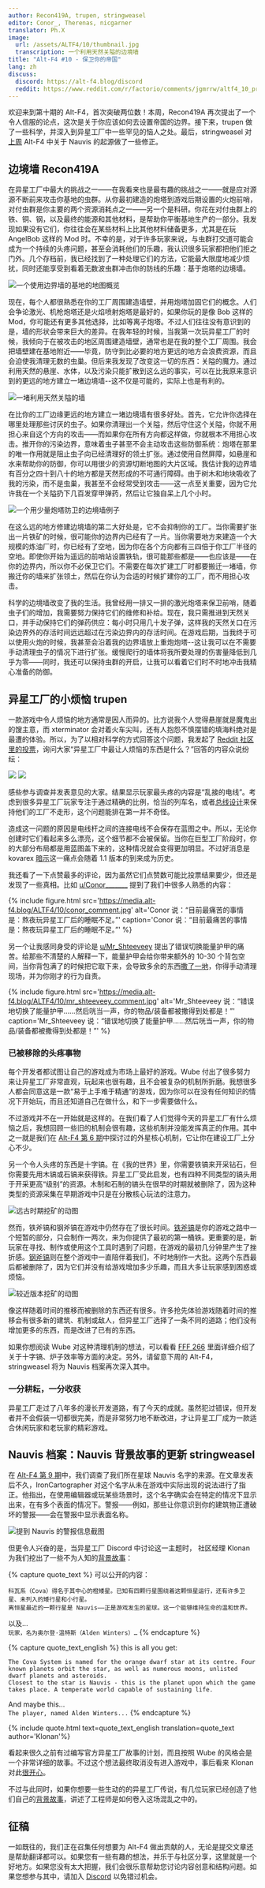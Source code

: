 ```yaml
---
author: Recon419A, trupen, stringweasel
editor: Conor_, Therenas, nicgarner
translator: Ph.X
image:
  url: /assets/ALTF4/10/thumbnail.jpg
  transcription: 一个利用天然关隘的边境墙
title: "Alt-F4 #10 - 保卫你的帝国"
lang: zh
discuss:
  discord: https://alt-f4.blog/discord
  reddit: https://www.reddit.com/r/factorio/comments/jgmrrw/altf4_10_protecting_your_empire/
---
```


欢迎来到第十期的 Alt-F4，首次突破两位数！本周，Recon419A 再次提出了一个令人信服的论点，这次是关于你应该如何去设置帝国的边界。接下来，trupen 做了一些科学，并深入到异星工厂中一些罕见的恼人之处。最后，stringweasel 对[上周](https://alt-f4.blog/zh/ALTF4-9/) Alt-F4 中关于 Nauvis 的起源做了一些修正。

## 边境墙 <author>Recon419A</author>

在异星工厂中最大的挑战之一——在我看来也是最有趣的挑战之一——就是应对源源不断前来攻击你基地的虫群。从你最初建造的炮塔到游戏后期设置的火炮前哨，对付虫群是你主要的两个资源消耗点之一——另一个是科研。你花在对付虫群上的铁、铜、钢，以及最终的能源和其他材料，是帮助你平衡基地生产的一部分。我发现如果没有它们，你往往会在某些材料上比其他材料储备更多，尤其是在玩 AngelBob 这样的 Mod 时。不幸的是，对于许多玩家来说，与虫群打交道可能会成为一个持续的头疼问题，甚至会消耗他们的乐趣，我认识很多玩家都把他们拒之门外。几个存档前，我已经找到了一种处理它们的方法，它能最大限度地减少烦扰，同时还能享受到看着无数波虫群冲击你的防线的乐趣：基于炮塔的边境墙。

![一个使用边界墙的基地的地图概览](https://media.alt-f4.blog/ALTF4/10/border-walls-1.jpg)

现在，每个人都很熟悉在你的工厂周围建造墙壁，并用炮塔加固它们的概念。人们会争论激光、机枪炮塔还是火焰喷射炮塔是最好的，如果你玩的是像 Bob 这样的 Mod，你可能还有更多其他选择，比如等离子炮塔。不过人们往往没有意识到的是，墙的形状会带来巨大的差异。在我年轻的时候，当我第一次玩异星工厂的时候，我倾向于在被攻击的地区周围建造墙壁，通常也是在我的整个工厂周围。我会把墙壁建在基地附近——毕竟，防守到比必要的地方更远的地方会浪费资源，而且会迫使我清理无数的虫巢。但后来我发现了改变这一切的东西：关隘的魔力。通过利用天然的悬崖、水体，以及污染只能扩散到这么远的事实，可以在比我原来意识到的更远的地方建立一堵边境墙--这不仅是可能的，实际上也是有利的。

![一堵利用天然关隘的墙](https://media.alt-f4.blog/ALTF4/10/border-walls-2.jpg)

在比你的工厂边缘更远的地方建立一堵边境墙有很多好处。首先，它允许你选择在哪里处理那些讨厌的虫子。如果你清理出一个关隘，然后守住这个关隘，你就不用担心来自这个方向的攻击——而如果你在所有方向都这样做，你就根本不用担心攻击。推开你的污染边界，意味着虫子甚至不会主动攻击这些防御系统：炮塔在那里的唯一作用就是阻止虫子向已经清理好的领土扩张。通过使用自然屏障，如悬崖和水来帮助你的防御，你可以用很少的资源切断地图的大片区域。我估计我的边界墙有百分之四十到八十的地方都是天然形成的不可通行障碍。由于树木和地块吸收了我的污染，而不是虫巢，我甚至不会经常受到攻击——这一点至关重要，因为它允许我在一个关隘扔下几百发穿甲弹药，然后让它独自呆上几个小时。

![一个用少量炮塔防卫的边境墙例子](https://media.alt-f4.blog/ALTF4/10/border-walls-3.jpg)

在这么远的地方修建边境墙的第二大好处是，它不会抑制你的工厂。当你需要扩张出一片铁矿的时候，很可能你的边界内已经有了一片。当你需要地方来建造一个大规模的炼油厂时，你已经有了空地，因为你在各个方向都有三四倍于你工厂半径的空地。即使你开始为遥远的前哨站设置铁轨，很可能那些都是——也应该是——在你的边界内，所以你不必保卫它们。不需要在每次扩建工厂时都要搬迁一堵墙，你搬迁你的墙来扩张领土，然后在你认为合适的时候扩建你的工厂，而不用担心攻击。

科学的边境墙改变了我的生活。我曾经用一排又一排的激光炮塔来保卫前哨，随着虫子们的增加，我需要努力保持它们的维修和补给。现在，我只需推进到天然关口，并手动保持它们的弹药供应：每小时只用几十发子弹，这样我的天然关口在污染边界外的存活时间远远超过在污染边界内的存活时间。在游戏后期，当我终于可以使用火炮的时候，我甚至会沿着我的边界墙放上重炮炮塔--这让我可以在不需要手动清理虫子的情况下进行扩张。缓慢爬行的墙体将我所要处理的伤害量降低到几乎为零——同时，我还可以保持虫群的开启，让我可以看着它们时不时地冲击我精心准备的防御。

## 异星工厂的小烦恼 <author>trupen</author>

一款游戏中令人烦恼的地方通常是因人而异的。比方说我个人觉得悬崖就是魔鬼出的馊主意，而 xterminator 会对着火车尖叫，还有人抱怨不慎摆错的填海料绝对是最遭的体验。所以，为了以相对科学的方式回答这个问题，我发起了 [Reddit 社区里的投票](https://www.reddit.com/r/factorio/comments/ishfwd/altf4_needs_your_help_to_find_the_most/)，询问大家“异星工厂中最让人烦恼的东西是什么？”回答的内容众说纷纭：

<p>
<div class="img-pair">
  <img id="image-element" class="post" src="https://media.alt-f4.blog/ALTF4/10/piechart.png">
  <img id="image-element" class="post" src="https://media.alt-f4.blog/ALTF4/10/piechartlegend.png">
</div>
</p>

感些参与调查并发表意见的大家。结果显示玩家最头疼的内容是“乱接的电线”。考虑到很多异星工厂玩家专注于通过精确的比例，恰当的列车名，或者[总线设计](https://wiki.factorio.com/Tutorial:Main_bus)来保持他们的工厂不走形，这个问题能排在第一并不奇怪。

造成这一问题的原因是电线杆之间的连接电线不会保存在蓝图之中。所以，无论你创建时它们看起来多么漂亮，这个细节都不会被保留。当你在巨型工厂阶段时，你的大部分布局都是用蓝图盖下来的，这种情况就会变得更加明显。不过好消息是 kovarex [暗示](https://www.reddit.com/r/factorio/comments/ijf3qw/why_arent_copper_wires_treated_the_same_a_signal/g3gbobb/)这一痛点会随着 1.1 版本的到来成为历史。

我还看了一下点赞最多的评论，因为虽然它们点赞数可能比投票结果要少，但还是发现了一些真相。比如 [u/Conor\_\_\_\_\_\_\_](https://www.reddit.com/user/Conor_______/) 提到了我们中很多人熟悉的内容：

{% include figure.html src='https://media.alt-f4.blog/ALTF4/10/conor_comment.jpg' alt='Conor 说：“目前最痛苦的事情是：熬夜玩异星工厂后的睡眠不足。”' caption='Conor 说：“目前最痛苦的事情是：熬夜玩异星工厂后的睡眠不足。”' %}

另一个让我感同身受的评论是 [u/Mr_Shteeveey](https://www.reddit.com/user/Mr_Shteeveey/) 提出了错误切换能量护甲的痛苦。给那些不清楚的人解释一下，能量护甲会给你带来额外的 10-30 个背包空间，当你背包满了的时候把它取下来，会导致多余的东西[撒了一地](https://www.reddit.com/r/factorio/comments/6x2syi/what_happens_when_you_take_off_your_power_armor/)，你得手动清理现场，并为你刚才的行为自责。

{% include figure.html src='https://media.alt-f4.blog/ALTF4/10/mr_shteeveey_comment.jpg' alt='Mr_Shteeveey 说：“错误地切换了能量护甲……然后咣当一声，你的物品/装备都被撒得到处都是！”' caption='Mr_Shteeveey 说：“错误地切换了能量护甲……然后咣当一声，你的物品/装备都被撒得到处都是！”' %}

### 已被移除的头疼事物

每个开发者都试图让自己的游戏成为市场上最好的游戏。Wube 付出了很多努力来让异星工厂非常直观，玩起来也很有趣，且不会被复杂的机制所折磨。我想很多人都会同意这是一款“易于上手难于精通”的游戏，因为你可以在没有任何知识的情况下开始玩，而且还知道自己在做什么，和下一步需要做什么。

不过游戏并不在一开始就是这样的。在我们看了人们觉得今天的异星工厂有什么烦恼之后，我想回顾一些旧的机制会很有趣，这些机制并没能发挥真正的作用。其中之一就是我们在 [Alt-F4 第 6 期](https://alt-f4.blog/zh/ALTF4-6/#%E5%A4%96%E6%98%9F%E6%A0%B8%E5%BF%83%E4%B8%80%E7%A7%8D%E5%8E%9F%E5%A7%8B%E6%8A%80%E6%9C%AF)中探讨过的外星核心机制，它让你在建设工厂上分心不少。

另一个令人头疼的东西是十字镐。在《我的世界》里，你需要铁镐来开采钻石，但你需要先用木镐或石镐来获得铁。异星工厂受此启发，也有四种不同类型的镐头用于开采更高“级别”的资源。木制和石制的镐头在很早的时期就被删除了，因为这种类型的资源采集在早期游戏中只是在分散核心玩法的注意力。

![远古时期挖矿的动图](https://media.alt-f4.blog/ALTF4/10/old_mining.gif)

然而，铁斧镐和钢斧镐在游戏中仍然存在了很长时间。[铁斧镐](https://wiki.factorio.com/Iron_axe/zh)是你的游戏之路中一个短暂的部分，只会制作一两次，来为你提供了最初的第一桶铁。更重要的是，新玩家在寻找、制作或使用这个工具时遇到了问题，在游戏的最初几分钟里产生了挫折感。[钢斧镐](https://wiki.factorio.com/Steel_axe/zh)则在整个游戏中一直陪伴着我们，不时地制作一大批。这两个东西最后都被删除了，因为它们并没有给游戏增加多少乐趣，而且大多让玩家感到困惑或烦恼。

![较近版本挖矿的动图](https://media.alt-f4.blog/ALTF4/10/new_mining.gif)

像这样随着时间的推移而被删除的东西还有很多。许多抢先体验游戏随着时间的推移会有很多新的建筑、机制或敌人，但异星工厂选择了一条不同的道路；他们没有增加更多的东西，而是改进了已有的东西。

如果你想阅读 Wube 对这种清理机制的想法，可以看看 [FFF 266](https://factorio.com/blog/post/fff-266) 里面详细介绍了关于十字镐、炉子效率等方面的决定。另外，请留意下周的 Alt-F4，stringweasel 将为 Nauvis 档案再次深入其中。

### 一分耕耘，一分收获

异星工厂走过了八年多的漫长开发道路，有了今天的成就。虽然犯过错误，但开发者并不会假装一切都很完美，而是非常努力地不断改进，才让异星工厂成为一款适合休闲玩家和老玩家的精彩游戏。

## Nauvis 档案：Nauvis 背景故事的更新 <author>stringweasel</author>

在 [Alt-F4 第 9 期](https://alt-f4.blog/zh/ALTF4-9/#nauvis%E6%88%91%E4%BB%AC%E7%9A%84%E5%AE%B6)中，我们调查了我们所在星球 Nauvis 名字的来源。在文章发表后不久，IronCartographer 对这个名字从未在游戏中实际出现的说法进行了指正。他指出，在使用编辑器或玩某些场景时，这个名字确实会在特定的情况下显示出来，在有多个表面的情况下。警报——例如，那些让你意识到你的建筑物正遭破坏的警报——会在警报中显示表面名称。

![提到 Nauvis 的警报信息截图](https://media.alt-f4.blog/ALTF4/10/nauvis_mention.jpg)

但更令人兴奋的是，当异星工厂 Discord 中讨论这一主题时， 社区经理 Klonan 为我们挖出了一些不为人知的[背景故事](https://discordapp.com/channels/139677590393716737/603392474458882065/766687476198539264)：

{% capture quote_text %}
可以公开的内容：
```
科瓦系（Cova）得名于其中心的橙矮星。已知有四颗行星围绕着这颗恒星运行，还有许多卫星、未列入的矮行星和小行星。
离恒星最近的一颗行星是 Nauvis——正是游戏发生的星球。这一个能够维持生命的温和世界。
```
以及…<br/>
```玩家，名为奥尔登·温特斯（Alden Winters）…```
{% endcapture %}

{% capture quote_text_english %}
this is all you get:
```
The Cova System is named for the orange dwarf star at its centre. Four known planets orbit the star, as well as numerous moons, unlisted dwarf planets and asteroids.
Closest to the star is Nauvis - this is the planet upon which the game takes place. A temperate world capable of sustaining life.
```
And maybe this...<br/>
```The player, named Alden Winters...```
{% endcapture %}

{% include quote.html text=quote_text_english translation=quote_text author='Klonan'%}

看起来很久之前有过编写官方异星工厂故事的计划，而且按照 Wube 的风格会是一个非常详细的故事。不过这个想法最终取消没有进入游戏中，事后看来 Klonan 对此[很开心](https://discordapp.com/channels/139677590393716737/603392474458882065/766688031687573565)。

不过与此同时，如果你想要一些生动的的异星工厂传说，有几位玩家已经创造了他们自己的[背景故事](https://www.reddit.com/r/factorio/comments/4pr8z6/im_writing_a_free_live_factorio_fanfic/?utm_source=share&utm_medium=web2x&context=3)，讲述了工程师是如何卷入这场混乱之中的。

## 征稿

一如既往的，我们正在召集任何想要为 Alt-F4 做出贡献的人，无论是提交文章还是帮助翻译都可以。如果您有一些有趣的想法，并乐于与社区分享，这里就是一个好地方。如果您没有太大把握，我们会很乐意帮助您讨论内容创意和结构问题。如果您想参与其中，请加入 [Discord](https://alt-f4.blog/discord) 以免错过机会。
